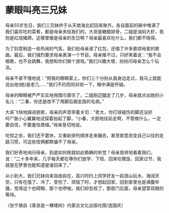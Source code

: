 # 蒙眼叫亮三兄妹

母亲55岁生日，我们三兄妹终于从天南海北赶回来聚齐。各自面前的碗中堆满了我们喜欢吃的菜肴，都是母亲夹给我们的。大哥是糖醋排骨，二姐是油焖大虾，我则是红烧猪蹄。这哪里像是母亲的生日啊？母亲最喜欢吃什么，我们都不晓得。 

为了刻意制造一些热闹的气氛，我们给母亲递了红包，还唱了许多歌颂母爱的歌曲。最后，我们强烈要求母亲表演一个节目。母亲推不过，只好笑着说：“我不会唱歌，也不会跳舞，我想和你们做个游戏。”我们兴趣大增，纷纷问母亲怎么个玩法。 

母亲不紧不慢地说：“把我的眼睛蒙上，你们三个分别从我身边走过，我马上就能说出他(她)是老几……”我们不约而同对视一下，眼中满是怀疑。 

母亲的眼睛被严严实实地用围巾蒙住了，二姐刚迈腿走了几步，母亲就点出她的小名儿：“二春，你还是改不了用脚后跟走路的毛病。” 

大哥飞快地蹿进厨房，母亲的声音带着关切：“老大，你打球碰伤的脚还没好吗?”我小心翼翼地试探着抬起了脚，“小春，大胆地往前走啊，不管做什么，一定要自信，不要羞怯畏缩。”母亲急切地说。 

吃惊之余，我们还不罢休，又重新排列顺序走来蹦去，甚至故意改变自己以往的走路习惯，可这些伎俩都欺骗不了母亲。 

我们好奇地询问母亲，到底如何练就如此精确的听觉？母亲慈祥地看着我们，说：“二十多年来，几乎每天都在等你们放学、下班、回来吃晚饭、回家过节，我就是在梦里也能知道是谁回来了。” 

从小到大，我们兄妹向来自由自在，高兴时约上同学好友一起游山玩水、海阔天空，只有在饿了、冷了、受伤了、烦恼了时，才想起回家，回到家里也是满腹牢骚，觉得这个也碍眼、那个也啰唆。我们却忽视了，那扇门后面，母亲望穿双眼的等待。 

（张宁摘自《善良是一棵矮树》内蒙古文化出版社图/连国庆）
